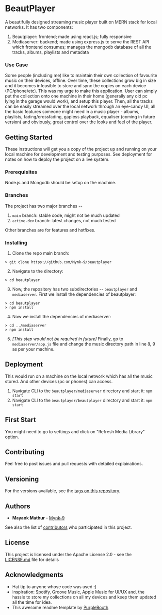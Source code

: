 

# BeautPlayer

A beautifully designed streaming music player built on MERN stack for local networks.
It has two components:
1. Beautplayer: frontend; made using react.js; fully responsive
2. Mediaserver: backend; made using express.js to serve the REST API which frontend consumes; manages the mongodb database of all the tracks, albums, playlists and metadata

### Use Case

Some people (including me) like to maintain their own collection of favourite music on their devices, offline. Over time, these collections grow big in size and it becomes infeasible to store and sync the copies on each device (PC/phone/etc). This was my urge to make this application. User can simply put the collection onto one machine in their home (generally any old pc lying in the garage would work), and setup this player. Then, all the tracks can be easily streamed over the local network through an eye-candy UI, all the basic features someone might need in a music player - albums, playlists, fading/crossfading, gapless playback, equaliser (coming in future version) and obviously, great control over the looks and feel of the player.

## Getting Started

These instructions will get you a copy of the project up and running on your local machine for development and testing purposes. See deployment for notes on how to deploy the project on a live system.

### Prerequisites

Node.js and Mongodb should be setup on the machine. 

### Branches

The project has two major branches -- 
1. ``main`` branch: stable code, might not be much updated
2. ``active-dev`` branch: latest changes, not much tested

Other branches are for features and hotfixes.

### Installing

1. Clone the repo main branch:
```
> git clone https://github.com/Mynk-9/beautplayer
```
2. Navigate to the directory:
```
> cd beautplayer
```
3. Now, the repository has two subdirectories -- ``beautplayer`` and ``mediaserver``. First we install the dependencies of beautplayer:
```
> cd beautplayer
> npm install
```
4. Now we install the dependencies of mediaserver:
```
> cd ../mediaserver
> npm install
```
5. *[This step would not be required in future]* Finally, go to ``mediaserver/app.js`` file and change the music directory path in line 8, 9 as per your machine.


## Deployment

This would run on a machine on the local network which has all the music stored. And other devices (pc or phones) can access.
1. Navigate CLI to the ``beautplayer/mediaserver`` directory and start it: `` npm start ``
2. Navigate CLI to the ``beautplayer/beautplayer`` directory and start it: `` npm start ``

## First Start

You might need to go to settings and click on "Refresh Media Library" option. 

## Contributing

Feel free to post issues and pull requests with detailed explainations.

## Versioning

For the versions available, see the [tags on this repository](https://github.com/Mynk-9/beautplayer/tags). 

## Authors

* **Mayank Mathur** - [Mynk-9](https://github.com/Mynk-9)

See also the list of [contributors](https://github.com/Mynk-9/beautplayer/tags) who participated in this project.

## License

This project is licensed under the Apache License 2.0 - see the [LICENSE.md](LICENSE.md) file for details

## Acknowledgments

* Hat tip to anyone whose code was used :)
* Inspiration: Spotify, Groove Music, Apple Music for UI/UX and, the hassle to store my collections on all my devices and keep them updated all the time for idea.
* This awesome readme template by [PurpleBooth](https://gist.github.com/PurpleBooth/109311bb0361f32d87a2).
